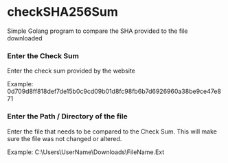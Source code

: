 # checkSHA256Sum
Simple Golang program to compare the SHA provided to the file downloaded

### Enter the Check Sum
Enter the check sum provided by the website

Example: 0d709d8ff818def7de15b0c9cd09b01d8fc98fb6b7d6926960a38be9ce47e871

### Enter the Path / Directory of the file
Enter the file that needs to be compared to the Check Sum. This will make sure the file was not changed or altered.

Example: C:\Users\UserName\Downloads\FileName.Ext

